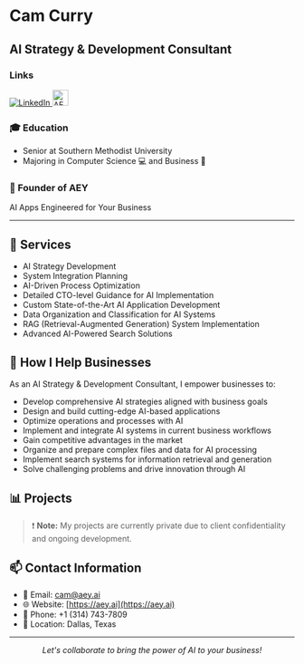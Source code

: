 # Cam Curry
## AI Strategy & Development Consultant

### Links
<a href="https://www.linkedin.com/in/cameron-curry-b35b98260/" target="_blank">
  <img src="https://img.shields.io/badge/LinkedIn-blue?style=for-the-badge&logo=linkedin&logoColor=white" alt="LinkedIn" />
</a>
<a href="https://aey.ai" target="_blank">
  <img src="https://aey.ai/opengraph-image.png" alt="AEY.AI" height="28" style="margin-bottom: 5px;" />
</a>

### 🎓 Education
- Senior at Southern Methodist University
- Majoring in Computer Science 💻 and Business 💼

### 🚀 Founder of AEY
AI Apps Engineered for Your Business

---

## 🔧 Services
- AI Strategy Development
- System Integration Planning
- AI-Driven Process Optimization
- Detailed CTO-level Guidance for AI Implementation
- Custom State-of-the-Art AI Application Development
- Data Organization and Classification for AI Systems
- RAG (Retrieval-Augmented Generation) System Implementation
- Advanced AI-Powered Search Solutions

## 🚀 How I Help Businesses
As an AI Strategy & Development Consultant, I empower businesses to:
- Develop comprehensive AI strategies aligned with business goals
- Design and build cutting-edge AI-based applications
- Optimize operations and processes with AI
- Implement and integrate AI systems in current business workflows
- Gain competitive advantages in the market
- Organize and prepare complex files and data for AI processing
- Implement search systems for information retrieval and generation
- Solve challenging problems and drive innovation through AI

## 📊 Projects
> ❗ **Note:** My projects are currently private due to client confidentiality and ongoing development.

## 📫 Contact Information
- 📧 Email: [cam@aey.ai](mailto:cam@aey.ai)
- 🌐 Website: [https://aey.ai](https://aey.ai)
- 📱 Phone: +1 (314) 743-7809
- 📍 Location: Dallas, Texas

---

<p align="center">
  <i>Let's collaborate to bring the power of AI to your business!</i>
</p>
